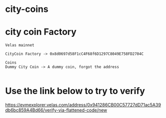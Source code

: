 # city-coins

# city coin Factory

```
Velas mainnet

CityCoin Factory -> 0x8d0697d58F1cC4F68f6D1297C8049E758FD2704C

Coins   
Dummy City Coin -> A dummy coin, forgot the address


```

# Use the link below to try to verify

https://evmexplorer.velas.com/address/0x941286CB00C57727dD71ac5A39db6bc859A4Bd66/verify-via-flattened-code/new